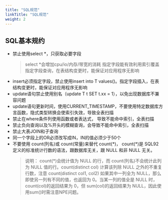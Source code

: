 ```yaml
---
title: "SQL规范"
linkTitle: "SQL规范"
weight: 2
---
```


## SQL基本规约

+ 禁止使用select *，只获取必要字段
  > select *会增加cpu/io/内存/带宽的消耗
  > 指定字段能有效利用索引覆盖
  > 指定字段查询，在表结构变更时，能保证对应用程序无影响
+ insert必须指定字段，禁止使用insert into T values()。指定字段插入，在表结构变更时，能保证对应用程序无影响
+ update语句禁止使用别名（update T t SET t.xx = 1），以免出现数据库不兼容问题
+ update语句更新时间，使用CURRENT_TIMESTAMP，不要使用特定数据库方言函数，隐式类型转换会使索引失效，导致全表扫描
+ 禁止在where条件列使用函数或者表达式， 导致不能命中索引，全表扫描
+ 禁止负向查询以及%开头的模糊查询，会导致不能命中索引，全表扫描
+ 禁止大表JOIN和子查询
+ 同一个字段上的OR必须改写成IN，IN的值必须少于50个
+ 不要使用 count(列名)或 count(常量)来替代 count(\*)， count(*)是 SQL92 定义的标准统计行数的语法，跟数据库无关，跟 NULL 和非 NULL 无关。
  > 说明： count(*)会统计值为 NULL 的行，而 count(列名)不会统计此列为 NULL 值的行。count(distinct col) 计算该列除 NULL 之外的不重复行数，注意 count(distinct col1, col2) 如果其中一列全为 NULL，那么即使另一列有不同的值，也返回为 0。当某一列的值全是 NULL 时， count(col)的返回结果为 0，但 sum(col)的返回结果为 NULL，因此使用sum()时需注意NPE问题。

